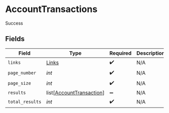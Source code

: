 # AccountTransactions

Success


## Fields

| Field                                                                 | Type                                                                  | Required                                                              | Description                                                           |
| --------------------------------------------------------------------- | --------------------------------------------------------------------- | --------------------------------------------------------------------- | --------------------------------------------------------------------- |
| `links`                                                               | [Links](../../models/shared/links.md)                                 | :heavy_check_mark:                                                    | N/A                                                                   |
| `page_number`                                                         | *int*                                                                 | :heavy_check_mark:                                                    | N/A                                                                   |
| `page_size`                                                           | *int*                                                                 | :heavy_check_mark:                                                    | N/A                                                                   |
| `results`                                                             | list[[AccountTransaction](../../models/shared/accounttransaction.md)] | :heavy_minus_sign:                                                    | N/A                                                                   |
| `total_results`                                                       | *int*                                                                 | :heavy_check_mark:                                                    | N/A                                                                   |